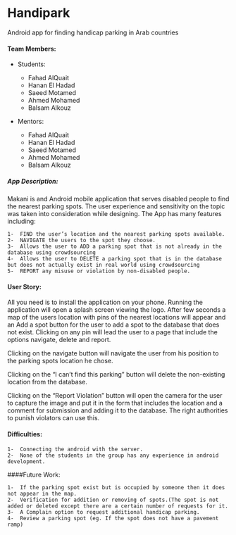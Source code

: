 # Handipark
Android app for finding handicap parking in Arab countries

####  Team Members:

- Students:
	- Fahad AlQuait
	- Hanan El Hadad
	- Saeed Motamed
	- Ahmed Mohamed
	- Balsam Alkouz


- Mentors:
 	- Fahad AlQuait
	- Hanan El Hadad
	- Saeed Motamed
	- Ahmed Mohamed
	- Balsam Alkouz


##### App Description:

Makani is and Android mobile application that serves disabled people to find the nearest parking spots. The user experience and sensitivity on the topic was taken into consideration while designing. The App has many features including:

    1-	FIND the user’s location and the nearest parking spots available.
    2-	NAVIGATE the users to the spot they choose.
    3-	Allows the user to ADD a parking spot that is not already in the database using crowdsourcing
    4-	Allows the user to DELETE a parking spot that is in the database but does not actually exist in real world using crowdsourcing
    5-	REPORT any misuse or violation by non-disabled people.



#### User Story:

All you need is to install the application on your phone. Running the application will open a splash screen viewing the logo. After few seconds a map of the users location with pins of the nearest locations will appear and an Add a spot button for the user to add a spot to the database that does not exist. Clicking on any pin will lead the user to a page that include the options navigate, delete and report.

Clicking on the navigate button will navigate the user from his position to the parking spots location he chose.

Clicking on the “I can’t find this parking” button will delete the non-existing location from the database.

Clicking on the “Report Violation” button will open the camera for the user to capture the image and put it in the form that includes the location and a comment for submission and adding it to the database. The right authorities to punish violators can use this.


#### Difficulties:
    1-	Connecting the android with the server.
    2-	None of the students in the group has any experience in android development.


####Future Work:

    1-	If the parking spot exist but is occupied by someone then it does not appear in the map.
    2-	Verification for addition or removing of spots.(The spot is not added or deleted except there are a certain number of requests for it.
    3-	A Complain option to request additional handicap parking.
    4-	Review a parking spot (eg. If the spot does not have a pavement ramp)
